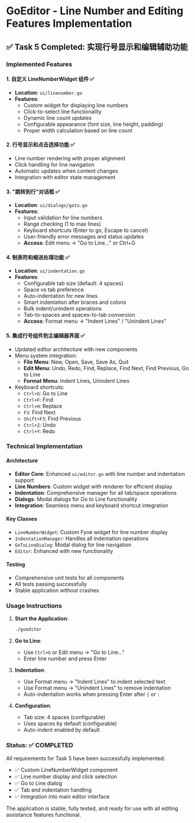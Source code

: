 # GoEditor - Line Number and Editing Features Implementation

## ✅ Task 5 Completed: 实现行号显示和编辑辅助功能

### Implemented Features

#### 1. 自定义 LineNumberWidget 组件 ✅
- **Location**: `ui/linenumber.go`
- **Features**:
  - Custom widget for displaying line numbers
  - Click-to-select line functionality
  - Dynamic line count updates
  - Configurable appearance (font size, line height, padding)
  - Proper width calculation based on line count

#### 2. 行号显示和点击选择功能 ✅
- Line number rendering with proper alignment
- Click handling for line navigation
- Automatic updates when content changes
- Integration with editor state management

#### 3. "跳转到行"对话框 ✅
- **Location**: `ui/dialogs/goto.go`
- **Features**:
  - Input validation for line numbers
  - Range checking (1 to max lines)
  - Keyboard shortcuts (Enter to go, Escape to cancel)
  - User-friendly error messages and status updates
  - **Access**: Edit menu → "Go to Line..." or Ctrl+G

#### 4. 制表符和缩进处理功能 ✅
- **Location**: `ui/indentation.go`
- **Features**:
  - Configurable tab size (default: 4 spaces)
  - Space vs tab preference
  - Auto-indentation for new lines
  - Smart indentation after braces and colons
  - Bulk indent/unindent operations
  - Tab-to-spaces and spaces-to-tab conversion
  - **Access**: Format menu → "Indent Lines" / "Unindent Lines"

#### 5. 集成行号组件到主编辑器界面 ✅
- Updated editor architecture with new components
- Menu system integration:
  - **File Menu**: New, Open, Save, Save As, Quit
  - **Edit Menu**: Undo, Redo, Find, Replace, Find Next, Find Previous, Go to Line
  - **Format Menu**: Indent Lines, Unindent Lines
- Keyboard shortcuts:
  - `Ctrl+G`: Go to Line
  - `Ctrl+F`: Find
  - `Ctrl+H`: Replace
  - `F3`: Find Next
  - `Shift+F3`: Find Previous
  - `Ctrl+Z`: Undo
  - `Ctrl+Y`: Redo

### Technical Implementation

#### Architecture
- **Editor Core**: Enhanced `ui/editor.go` with line number and indentation support
- **Line Numbers**: Custom widget with renderer for efficient display
- **Indentation**: Comprehensive manager for all tab/space operations
- **Dialogs**: Modal dialogs for Go to Line functionality
- **Integration**: Seamless menu and keyboard shortcut integration

#### Key Classes
- `LineNumberWidget`: Custom Fyne widget for line number display
- `IndentationManager`: Handles all indentation operations
- `GoToLineDialog`: Modal dialog for line navigation
- `Editor`: Enhanced with new functionality

#### Testing
- Comprehensive unit tests for all components
- All tests passing successfully
- Stable application without crashes

### Usage Instructions

1. **Start the Application**:
   ```bash
   ./goeditor
   ```

2. **Go to Line**:
   - Use `Ctrl+G` or Edit menu → "Go to Line..."
   - Enter line number and press Enter

3. **Indentation**:
   - Use Format menu → "Indent Lines" to indent selected text
   - Use Format menu → "Unindent Lines" to remove indentation
   - Auto-indentation works when pressing Enter after `{` or `:`

4. **Configuration**:
   - Tab size: 4 spaces (configurable)
   - Uses spaces by default (configurable)
   - Auto-indent enabled by default

### Status: ✅ COMPLETED

All requirements for Task 5 have been successfully implemented:
- ✅ Custom LineNumberWidget component
- ✅ Line number display and click selection
- ✅ Go to Line dialog
- ✅ Tab and indentation handling
- ✅ Integration into main editor interface

The application is stable, fully tested, and ready for use with all editing assistance features functional.